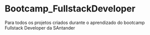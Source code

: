 # Bootcamp_FullstackDeveloper
Para todos os projetos criados durante o aprendizado do bootcamp Fullstack Developer da SAntander
